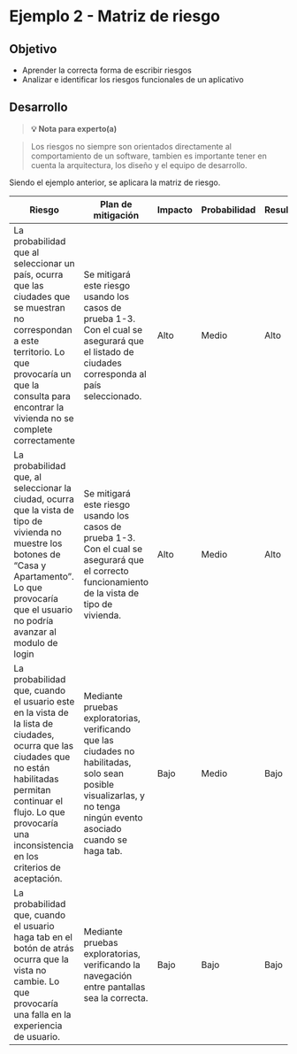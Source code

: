 # Ejemplo 2 - Matriz de riesgo

## Objetivo

* Aprender la correcta forma de escribir riesgos
* Analizar e identificar los riesgos funcionales de un aplicativo

## Desarrollo

>**💡 Nota para experto(a)**

> Los riesgos no siempre son orientados directamente al comportamiento de un software, tambien es importante tener en cuenta la arquitectura, los diseño y el equipo de desarrollo.

Siendo el ejemplo anterior, se aplicara la matriz de riesgo.


| Riesgo | Plan de mitigación | Impacto | Probabilidad | Resultado |
| --- | --- | --- | --- | --- |
|La probabilidad que al seleccionar un país, ocurra que las ciudades que se muestran no correspondan a este territorio. Lo que provocaría un que la consulta para encontrar la vivienda no se complete correctamente |Se mitigará este riesgo usando los casos de prueba 1-3. Con el cual se asegurará que el listado de ciudades corresponda al país seleccionado.  |  Alto| Medio |Alto  | 
|La probabilidad que, al seleccionar la ciudad, ocurra que la vista de tipo de vivienda no muestre los botones de “Casa y Apartamento”. Lo que provocaría que el usuario no podría avanzar al modulo de login|Se mitigará este riesgo usando los casos de prueba 1-3. Con el cual se asegurará que el correcto funcionamiento de la vista de tipo de vivienda. |  Alto| Medio |Alto  | 
|La probabilidad que, cuando el usuario este en la vista de la lista de ciudades, ocurra que las ciudades que no están habilitadas permitan continuar el flujo. Lo que provocaría una inconsistencia en los criterios de aceptación.|Mediante pruebas exploratorias, verificando que las ciudades no habilitadas, solo sean posible visualizarlas, y no tenga ningún evento asociado cuando se haga tab. |  Bajo| Medio |Bajo| 
|La probabilidad que, cuando el usuario haga tab en el botón de atrás ocurra que la vista no cambie. Lo que provocaría una falla en la experiencia de usuario.|Mediante pruebas exploratorias, verificando la navegación entre pantallas sea la correcta. |  Bajo| Bajo |Bajo| 
